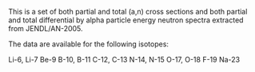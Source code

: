 This is a set of both partial and total (a,n) cross sections and both partial and total differential by alpha particle energy neutron spectra extracted from JENDL/AN-2005.

The data are available for the following isotopes:

Li-6, Li-7
Be-9
B-10, B-11
C-12, C-13
N-14, N-15
O-17, O-18
F-19
Na-23
